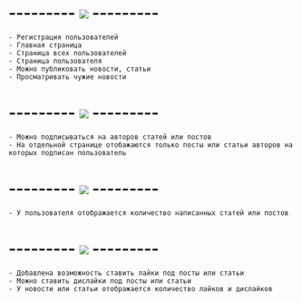 # --------- <a href="https://online-letters.ru/" target="_blank"><img src="https://x-lines.ru/letters/i/cyrillictechno/0020/ff0a1b/20/0/kiereokwewodymtofaao.png" border="0" /></a> ---------
    - Регистрация пользователей
    - Главная страница
    - Страница всех пользователей
    - Страница пользователя
    - Можно публиковать новости, статьи
    - Просматривать чужие новости

# --------- <a href="https://online-letters.ru/" target="_blank"><img src="https://x-lines.ru/letters/i/cyrillictechno/0020/fc1d1f/20/0/kiereokwewodymtofa3y.png" border="0" /></a> ---------
    - Можно подписываться на авторов статей или постов
    - На отдельной странице отобажаются только посты или статьи авторов на которых подписан пользователь

# --------- <a href="https://online-letters.ru/" target="_blank"><img src="https://x-lines.ru/letters/i/cyrillictechno/0020/ff0000/20/0/kiereokwewodymtofa3o.png" border="0" /></a> ---------
    - У пользователя отображается количество написанных статей или постов

# --------- <a href="https://online-letters.ru/" target="_blank"><img src="https://x-lines.ru/letters/i/cyrillictechno/0020/ff0000/20/0/kiereokwewodymtofa4y.png" border="0" /></a> ---------
    - Добавлена возможность ставить лайки под посты или статьи
    - Можно ставить дислайки под посты или статьи
    - У новости или статьи отображается количество лайков и дислайков